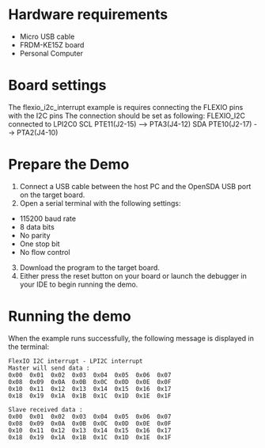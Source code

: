 Hardware requirements
=====================
- Micro USB cable
- FRDM-KE15Z board
- Personal Computer

Board settings
==============
The flexio_i2c_interrupt example is requires connecting the FLEXIO pins with the I2C pins
The connection should be set as following:
   FLEXIO_I2C        connected to  LPI2C0
SCL     PTE11(J2-15)     -->       PTA3(J4-12)
SDA     PTE10(J2-17)     -->       PTA2(J4-10)

Prepare the Demo
================
1.  Connect a USB cable between the host PC and the OpenSDA USB port on the target board.
2.  Open a serial terminal with the following settings:
   - 115200 baud rate
   - 8 data bits
   - No parity
   - One stop bit
   - No flow control
3. Download the program to the target board.
4. Either press the reset button on your board or launch the debugger in your IDE to begin running the demo.

Running the demo
================
When the example runs successfully, the following message is displayed in the terminal:

~~~~~~~~~~~~~~~~~~~~~
FlexIO I2C interrupt - LPI2C interrupt
Master will send data :
0x00  0x01  0x02  0x03  0x04  0x05  0x06  0x07
0x08  0x09  0x0A  0x0B  0x0C  0x0D  0x0E  0x0F
0x10  0x11  0x12  0x13  0x14  0x15  0x16  0x17
0x18  0x19  0x1A  0x1B  0x1C  0x1D  0x1E  0x1F

Slave received data :
0x00  0x01  0x02  0x03  0x04  0x05  0x06  0x07
0x08  0x09  0x0A  0x0B  0x0C  0x0D  0x0E  0x0F
0x10  0x11  0x12  0x13  0x14  0x15  0x16  0x17
0x18  0x19  0x1A  0x1B  0x1C  0x1D  0x1E  0x1F
~~~~~~~~~~~~~~~~~~~~~
